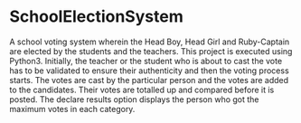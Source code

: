 # SchoolElectionSystem
A school voting system wherein the Head Boy, Head Girl and Ruby-Captain are elected by the students and the teachers. This project is executed using Python3. 
Initially, the teacher or the student who is about to cast the vote has to be validated to ensure their authenticity and then the voting process starts. 
The votes are cast by the particular person and the votes are added to the candidates. Their votes are totalled up and compared before it is posted. The declare results option displays the person who got the maximum votes in each category.

